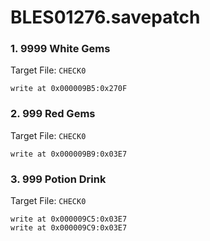 # BLES01276.savepatch

### 1. 9999 White Gems

Target File: `CHECK0`

```
write at 0x000009B5:0x270F
```

### 2. 999 Red Gems

Target File: `CHECK0`

```
write at 0x000009B9:0x03E7
```

### 3. 999 Potion Drink

Target File: `CHECK0`

```
write at 0x000009C5:0x03E7
write at 0x000009C9:0x03E7
```


